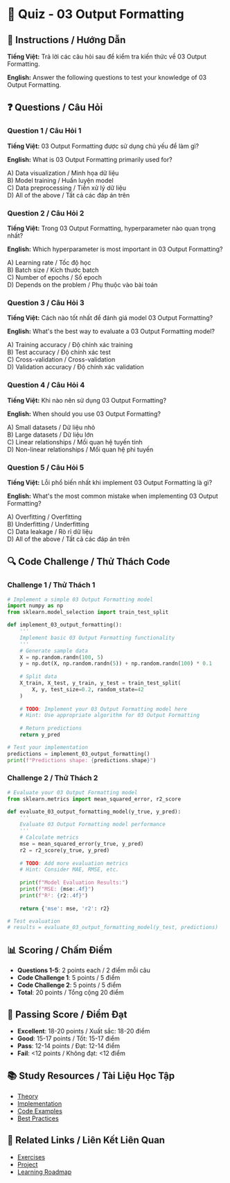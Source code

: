 # 🧠 Quiz - 03 Output Formatting

## 📝 Instructions / Hướng Dẫn

**Tiếng Việt:** Trả lời các câu hỏi sau để kiểm tra kiến thức về 03 Output Formatting.

**English:** Answer the following questions to test your knowledge of 03 Output Formatting.

## ❓ Questions / Câu Hỏi

### Question 1 / Câu Hỏi 1
**Tiếng Việt:** 03 Output Formatting được sử dụng chủ yếu để làm gì?

**English:** What is 03 Output Formatting primarily used for?

A) Data visualization / Minh họa dữ liệu  
B) Model training / Huấn luyện model  
C) Data preprocessing / Tiền xử lý dữ liệu  
D) All of the above / Tất cả các đáp án trên

### Question 2 / Câu Hỏi 2
**Tiếng Việt:** Trong 03 Output Formatting, hyperparameter nào quan trọng nhất?

**English:** Which hyperparameter is most important in 03 Output Formatting?

A) Learning rate / Tốc độ học  
B) Batch size / Kích thước batch  
C) Number of epochs / Số epoch  
D) Depends on the problem / Phụ thuộc vào bài toán

### Question 3 / Câu Hỏi 3
**Tiếng Việt:** Cách nào tốt nhất để đánh giá model 03 Output Formatting?

**English:** What's the best way to evaluate a 03 Output Formatting model?

A) Training accuracy / Độ chính xác training  
B) Test accuracy / Độ chính xác test  
C) Cross-validation / Cross-validation  
D) Validation accuracy / Độ chính xác validation

### Question 4 / Câu Hỏi 4
**Tiếng Việt:** Khi nào nên sử dụng 03 Output Formatting?

**English:** When should you use 03 Output Formatting?

A) Small datasets / Dữ liệu nhỏ  
B) Large datasets / Dữ liệu lớn  
C) Linear relationships / Mối quan hệ tuyến tính  
D) Non-linear relationships / Mối quan hệ phi tuyến

### Question 5 / Câu Hỏi 5
**Tiếng Việt:** Lỗi phổ biến nhất khi implement 03 Output Formatting là gì?

**English:** What's the most common mistake when implementing 03 Output Formatting?

A) Overfitting / Overfitting  
B) Underfitting / Underfitting  
C) Data leakage / Rò rỉ dữ liệu  
D) All of the above / Tất cả các đáp án trên

## 🔍 Code Challenge / Thử Thách Code

### Challenge 1 / Thử Thách 1
```python
# Implement a simple 03 Output Formatting model
import numpy as np
from sklearn.model_selection import train_test_split

def implement_03_output_formatting():
    '''
    Implement basic 03 Output Formatting functionality
    '''
    # Generate sample data
    X = np.random.randn(100, 5)
    y = np.dot(X, np.random.randn(5)) + np.random.randn(100) * 0.1
    
    # Split data
    X_train, X_test, y_train, y_test = train_test_split(
        X, y, test_size=0.2, random_state=42
    )
    
    # TODO: Implement your 03 Output Formatting model here
    # Hint: Use appropriate algorithm for 03 Output Formatting
    
    # Return predictions
    return y_pred

# Test your implementation
predictions = implement_03_output_formatting()
print(f"Predictions shape: {predictions.shape}")
```

### Challenge 2 / Thử Thách 2
```python
# Evaluate your 03 Output Formatting model
from sklearn.metrics import mean_squared_error, r2_score

def evaluate_03_output_formatting_model(y_true, y_pred):
    '''
    Evaluate 03 Output Formatting model performance
    '''
    # Calculate metrics
    mse = mean_squared_error(y_true, y_pred)
    r2 = r2_score(y_true, y_pred)
    
    # TODO: Add more evaluation metrics
    # Hint: Consider MAE, RMSE, etc.
    
    print(f"Model Evaluation Results:")
    print(f"MSE: {mse:.4f}")
    print(f"R²: {r2:.4f}")
    
    return {'mse': mse, 'r2': r2}

# Test evaluation
# results = evaluate_03_output_formatting_model(y_test, predictions)
```

## 📊 Scoring / Chấm Điểm

- **Questions 1-5**: 2 points each / 2 điểm mỗi câu
- **Code Challenge 1**: 5 points / 5 điểm
- **Code Challenge 2**: 5 points / 5 điểm
- **Total**: 20 points / Tổng cộng 20 điểm

## 🎯 Passing Score / Điểm Đạt

- **Excellent**: 18-20 points / Xuất sắc: 18-20 điểm
- **Good**: 15-17 points / Tốt: 15-17 điểm  
- **Pass**: 12-14 points / Đạt: 12-14 điểm
- **Fail**: <12 points / Không đạt: <12 điểm

## 📚 Study Resources / Tài Liệu Học Tập

- [Theory](./THEORY_03_output_formatting.md)
- [Implementation](./IMPLEMENTATION_03_output_formatting.md)
- [Code Examples](./CODE_EXAMPLES_03_output_formatting.md)
- [Best Practices](./BEST_PRACTICES_03_output_formatting.md)

## 🔗 Related Links / Liên Kết Liên Quan

- [Exercises](./EXERCISES_03_output_formatting.md)
- [Project](./PROJECT_03_output_formatting.md)
- [Learning Roadmap](./LEARNING_ROADMAP_03_output_formatting.md)
